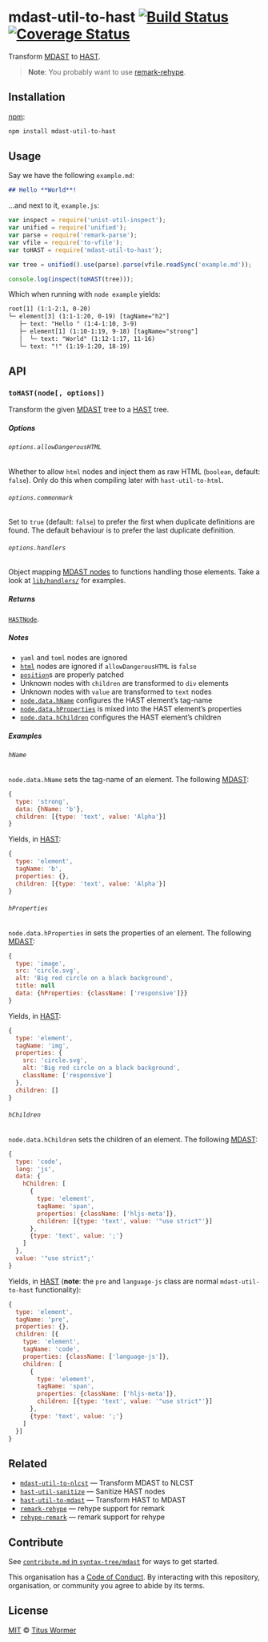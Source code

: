 # mdast-util-to-hast [![Build Status][travis-badge]][travis] [![Coverage Status][codecov-badge]][codecov]

Transform [MDAST][] to [HAST][].

> **Note**: You probably want to use [remark-rehype][].

## Installation

[npm][]:

```bash
npm install mdast-util-to-hast
```

## Usage

Say we have the following `example.md`:

```markdown
## Hello **World**!
```

…and next to it, `example.js`:

```javascript
var inspect = require('unist-util-inspect');
var unified = require('unified');
var parse = require('remark-parse');
var vfile = require('to-vfile');
var toHAST = require('mdast-util-to-hast');

var tree = unified().use(parse).parse(vfile.readSync('example.md'));

console.log(inspect(toHAST(tree)));
```

Which when running with `node example` yields:

```txt
root[1] (1:1-2:1, 0-20)
└─ element[3] (1:1-1:20, 0-19) [tagName="h2"]
   ├─ text: "Hello " (1:4-1:10, 3-9)
   ├─ element[1] (1:10-1:19, 9-18) [tagName="strong"]
   │  └─ text: "World" (1:12-1:17, 11-16)
   └─ text: "!" (1:19-1:20, 18-19)
```

## API

### `toHAST(node[, options])`

Transform the given [MDAST][] tree to a [HAST][] tree.

##### Options

###### `options.allowDangerousHTML`

Whether to allow `html` nodes and inject them as raw HTML (`boolean`, default:
`false`).  Only do this when compiling later with `hast-util-to-html`.

###### `options.commonmark`

Set to `true` (default: `false`) to prefer the first when duplicate definitions
are found.  The default behaviour is to prefer the last duplicate definition.

###### `options.handlers`

Object mapping [MDAST nodes][mdast] to functions handling those elements.
Take a look at [`lib/handlers/`][handlers] for examples.

##### Returns

[`HASTNode`][hast].

##### Notes

*   `yaml` and `toml` nodes are ignored
*   [`html`][mdast-html] nodes are ignored if `allowDangerousHTML` is `false`
*   [`position`][unist-position]s are properly patched
*   Unknown nodes with `children` are transformed to `div` elements
*   Unknown nodes with `value` are transformed to `text` nodes
*   [`node.data.hName`][hname] configures the HAST element’s tag-name
*   [`node.data.hProperties`][hproperties] is mixed into the HAST element’s
    properties
*   [`node.data.hChildren`][hchildren] configures the HAST element’s children

##### Examples

###### `hName`

`node.data.hName` sets the tag-name of an element.
The following [MDAST][]:

```js
{
  type: 'strong',
  data: {hName: 'b'},
  children: [{type: 'text', value: 'Alpha'}]
}
```

Yields, in [HAST][]:

```js
{
  type: 'element',
  tagName: 'b',
  properties: {},
  children: [{type: 'text', value: 'Alpha'}]
}
```

###### `hProperties`

`node.data.hProperties` in sets the properties of an element.
The following [MDAST][]:

```js
{
  type: 'image',
  src: 'circle.svg',
  alt: 'Big red circle on a black background',
  title: null
  data: {hProperties: {className: ['responsive']}}
}
```

Yields, in [HAST][]:

```js
{
  type: 'element',
  tagName: 'img',
  properties: {
    src: 'circle.svg',
    alt: 'Big red circle on a black background',
    className: ['responsive']
  },
  children: []
}
```

###### `hChildren`

`node.data.hChildren` sets the children of an element.
The following [MDAST][]:

```js
{
  type: 'code',
  lang: 'js',
  data: {
    hChildren: [
      {
        type: 'element',
        tagName: 'span',
        properties: {className: ['hljs-meta']},
        children: [{type: 'text', value: '"use strict"'}]
      },
      {type: 'text', value: ';'}
    ]
  },
  value: '"use strict";'
}
```

Yields, in [HAST][] (**note**: the `pre` and `language-js` class are normal
`mdast-util-to-hast` functionality):

```js
{
  type: 'element',
  tagName: 'pre',
  properties: {},
  children: [{
    type: 'element',
    tagName: 'code',
    properties: {className: ['language-js']},
    children: [
      {
        type: 'element',
        tagName: 'span',
        properties: {className: ['hljs-meta']},
        children: [{type: 'text', value: '"use strict"'}]
      },
      {type: 'text', value: ';'}
    ]
  }]
}
```

## Related

*   [`mdast-util-to-nlcst`](https://github.com/syntax-tree/mdast-util-to-nlcst)
    — Transform MDAST to NLCST
*   [`hast-util-sanitize`](https://github.com/syntax-tree/hast-util-sanitize)
    — Sanitize HAST nodes
*   [`hast-util-to-mdast`](https://github.com/syntax-tree/hast-util-to-mdast)
    — Transform HAST to MDAST
*   [`remark-rehype`](https://github.com/remarkjs/remark-rehype)
    — rehype support for remark
*   [`rehype-remark`](https://github.com/rehypejs/rehype-remark)
    — remark support for rehype

## Contribute

See [`contribute.md` in `syntax-tree/mdast`][contribute] for ways to get
started.

This organisation has a [Code of Conduct][coc].  By interacting with this
repository, organisation, or community you agree to abide by its terms.

## License

[MIT][license] © [Titus Wormer][author]

<!-- Definitions -->

[travis-badge]: https://img.shields.io/travis/syntax-tree/mdast-util-to-hast.svg

[travis]: https://travis-ci.org/syntax-tree/mdast-util-to-hast

[codecov-badge]: https://img.shields.io/codecov/c/github/syntax-tree/mdast-util-to-hast.svg

[codecov]: https://codecov.io/github/syntax-tree/mdast-util-to-hast

[npm]: https://docs.npmjs.com/cli/install

[license]: LICENSE

[author]: http://wooorm.com

[mdast]: https://github.com/syntax-tree/mdast

[hast]: https://github.com/syntax-tree/hast

[mdast-html]: https://github.com/syntax-tree/mdast#html

[unist-position]: https://github.com/syntax-tree/unist#location

[handlers]: lib/handlers

[remark-rehype]: https://github.com/remarkjs/remark-rehype

[contribute]: https://github.com/syntax-tree/mdast/blob/master/contributing.md

[coc]: https://github.com/syntax-tree/mdast/blob/master/code-of-conduct.md

[hname]: #hname

[hproperties]: #hproperties

[hchildren]: #hchildren
